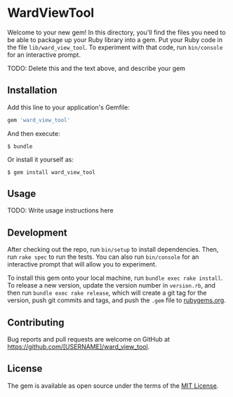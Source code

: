 # WardViewTool

Welcome to your new gem! In this directory, you'll find the files you need to be able to package up your Ruby library into a gem. Put your Ruby code in the file `lib/ward_view_tool`. To experiment with that code, run `bin/console` for an interactive prompt.

TODO: Delete this and the text above, and describe your gem

## Installation

Add this line to your application's Gemfile:

```ruby
gem 'ward_view_tool'
```

And then execute:

    $ bundle

Or install it yourself as:

    $ gem install ward_view_tool

## Usage

TODO: Write usage instructions here

## Development

After checking out the repo, run `bin/setup` to install dependencies. Then, run `rake spec` to run the tests. You can also run `bin/console` for an interactive prompt that will allow you to experiment.

To install this gem onto your local machine, run `bundle exec rake install`. To release a new version, update the version number in `version.rb`, and then run `bundle exec rake release`, which will create a git tag for the version, push git commits and tags, and push the `.gem` file to [rubygems.org](https://rubygems.org).

## Contributing

Bug reports and pull requests are welcome on GitHub at https://github.com/[USERNAME]/ward_view_tool.


## License

The gem is available as open source under the terms of the [MIT License](http://opensource.org/licenses/MIT).

